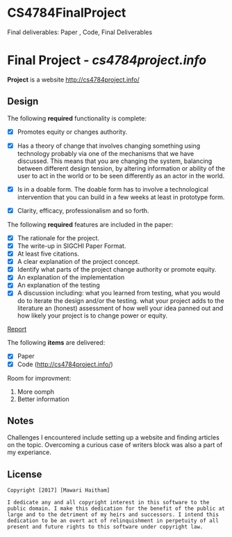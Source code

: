 # CS4784FinalProject
Final deliverables: Paper , Code, Final Deliverables



# Final Project - *cs4784project.info*

**Project** is a website http://cs4784project.info/


## Design

The following **required** functionality is complete:

- [x] Promotes equity or changes authority.
- [x] Has a theory of change that involves changing something using technology
probably via one of the mechanisms that we have discussed. 
This means that you are changing the system, balancing between 
different design tension, by altering information or ability of 
the user to act in the world or to be seen differently as an actor in the world.
- [x] Is in a doable form. The doable form has to 
involve a technological intervention that you can build in a few weeks at least in prototype form.
- [x] Clarity, efficacy, professionalism and so forth.



The following **required** features are included in the paper:

- [X] The rationale for the project.
- [X] The write-up in SIGCHI Paper Format. 
- [X] At least five citations.
- [X] A clear explanation of the project concept.
- [X] Identify what parts of the project change authority or promote equity.
- [X] An explanation of the implementation
- [X] An explanation of the testing
- [X] A discussion including:
what you learned from testing,
what you would do to iterate the design and/or the testing.
what your project adds to the literature
an (honest) assessment of how well your idea panned out and how likely your project is to change power or equity.

[Report](./CS4784_Project_Report.pdf)


The following **items** are delivered:
- [X] Paper
- [X] Code (http://cs4784project.info/)

Room for improvment: 
1. More oomph
2. Better information


## Notes
Challenges I encountered include setting up a website and finding articles on the topic. Overcoming a curious case of writers block was also a part of my experiance. 

## License

    Copyright [2017] [Mawari Haitham]

    I dedicate any and all copyright interest in this software to the
    public domain. I make this dedication for the benefit of the public at
    large and to the detriment of my heirs and successors. I intend this
    dedication to be an overt act of relinquishment in perpetuity of all
    present and future rights to this software under copyright law.
